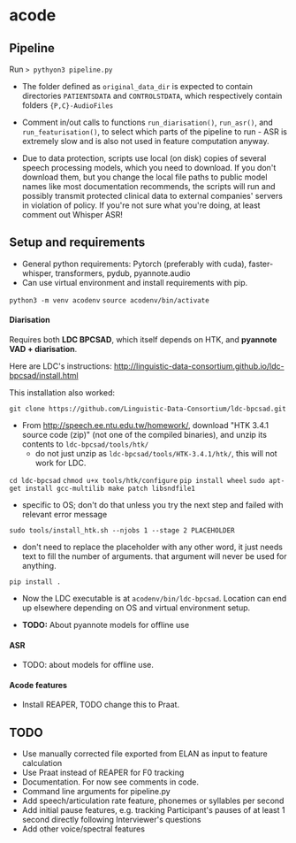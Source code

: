 # acode

## Pipeline

Run `> pythyon3 pipeline.py`

- The folder defined as `original_data_dir` is expected to contain directories `PATIENTSDATA` and `CONTROLSTDATA`, which respectively contain folders `{P,C}-AudioFiles` <!-- and `{P,C}-Transcripts` -->

- Comment in/out calls to functions `run_diarisation()`, `run_asr()`, and `run_featurisation()`, to select which parts of the pipeline to run - ASR is extremely slow and is also not used in feature computation anyway.

- Due to data protection, scripts use local (on disk) copies of several speech processing models, which you need to download. If you don't download them, but you change the local file paths to public model names like most documentation recommends, the scripts will run and possibly transmit protected clinical data to external companies' servers in violation of policy. If you're not sure what you're doing, at least comment out Whisper ASR!


## Setup and requirements

- General python requirements: Pytorch (preferably with cuda), faster-whisper, transformers, pydub, pyannote.audio
- Can use virtual environment and install requirements with pip.

`python3 -m venv acodenv`
`source acodenv/bin/activate`

#### Diarisation

Requires both **LDC BPCSAD**, which itself depends on HTK, and **pyannote VAD + diarisation**.

Here are LDC's instructions: http://linguistic-data-consortium.github.io/ldc-bpcsad/install.html

This installation also worked:

`git clone https://github.com/Linguistic-Data-Consortium/ldc-bpcsad.git`

- From http://speech.ee.ntu.edu.tw/homework/, download "HTK 3.4.1 source code (zip)" (not one of the compiled binaries), and unzip its contents to `ldc-bpcsad/tools/htk/`
    -  do not just unzip as `ldc-bpcsad/tools/HTK-3.4.1/htk/`, this will not work for LDC.

`cd ldc-bpcsad`
`chmod u+x tools/htk/configure`
`pip install wheel`
`sudo apt-get install gcc-multilib make patch libsndfile1`
   *  specific to OS; don't do that unless you try the next step and failed with relevant error message
   
`sudo tools/install_htk.sh --njobs 1 --stage 2 PLACEHOLDER`
   *  don't need to replace the placeholder with any other word, it just needs text to fill the number of arguments. that argument will never be used for anything.

`pip install . `

* Now the LDC executable is at `acodenv/bin/ldc-bpcsad`. Location can end up elsewhere depending on OS and virtual environment setup.

- **TODO:** About pyannote models for offline use


#### ASR

- TODO: about models for offline use.

#### Acode features

- Install REAPER, TODO change this to Praat.



## TODO

- Use manually corrected file exported from ELAN as input to feature calculation
- Use Praat instead of REAPER for F0 tracking
- Documentation. For now see comments in code.
- Command line arguments for pipeline.py
- Add speech/articulation rate feature, phonemes or syllables per second
- Add initial pause features, e.g. tracking Participant's pauses of at least 1 second directly following Interviewer's questions
- Add other voice/spectral features


